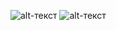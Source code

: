 
![alt-текст](https://github.com/ppc-ntu-khpi/34-first-lab-Klymenko/blob/master/Solution/task1.1.png "Текст заголовка логотипа 1")
![alt-текст](https://github.com/ppc-ntu-khpi/34-first-lab-Klymenko/blob/master/Solution/task1.2.png "Текст заголовка логотипа 1")
